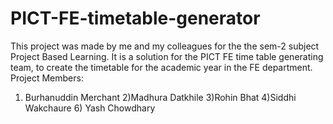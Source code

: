 # PICT-FE-timetable-generator
This project was made by me and my colleagues for the the sem-2 subject Project Based Learning. It is a solution for the PICT FE time table
generating team, to create the timetable for the academic year in the FE department.
Project Members:
1) Burhanuddin Merchant 2)Madhura Datkhile 3)Rohin Bhat 4)Siddhi Wakchaure 6) Yash Chowdhary
